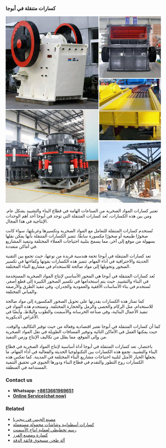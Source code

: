 <h3>كسارات متنقلة في أبوجا</h3><img src='1701852678.jpg' alt=''><p>تعتبر كسارات المواد الصخرية من الصناعات الهامة في قطاع البناء والتشييد بشكل عام. ومن بين هذه الكسارات، تُعد كسارات المتنقلة التي توجد في أبوجا أحد أهم الوحدات الإنتاجية في هذا المجال.</p><p>تُستخدم كسارات المتنقلة للتعامل مع المواد الصخرية وتكسيرها وغربلتها، سواء كانت صخورًا طبيعية أو صخورًا مكسورة سابقًا. تتميز الكسارات المتنقلة بأنها يمكن نقلها بسهولة من موقع إلى آخر، مما يسمح بتلبية احتياجات العملاء المختلفة وتنفيذ المشاريع في أماكن متعددة.</p><p>تعد كسارات المتنقلة في أبوجا تحفة هندسية فريدة من نوعها، حيث تجمع بين التقنية الحديثة والاحترافية في أداء المهام. تتميز هذه الكسارات بقوتها وكفاءتها في تكسير الصخور وتحويلها إلى مواد صالحة للاستخدام في مشاريع البناء المختلفة.</p><p>تُعد كسارات المتنقلة في أبوجا هي المحور الأساسي لإنتاج المواد الصخرية المستخدمة في البناء والتشييد. حيث يتم استخدامها في تكسير الصخور الكبيرة إلى قطع أصغر، تُستخدم في بناء الأساسات الأفقية والعمودية والجدران، وفي تنفيذ الطرق والأرصفة والمباني المختلفة.</p><p>كما تمتاز هذه الكسارات بقدرتها على تحويل الصخور المكسورة إلى مواد صالحة للاستخدام، مثل الركام والحصى والرمل والحجارة المختلفة. وتستخدم هذه المواد في تنفيذ الأعمال البنائية، وفي صناعة الخرسانة والأسمنت والطوب والبلاط، وأيضًا في الأغراض الديكورية.</p><p>كما أن كسارات المتنقلة في أبوجا تعتبر اقتصادية وفعالة من حيث توفير التكاليف والوقت. حيث يمكنها العمل في الأماكن النائية وتوفير المسافات الطويلة في نقل المواد الصخرية من وإلى الموقع، مما يقلل من تكاليف الإنتاج وزمن التنفيذ.</p><p>باختصار، تعد كسارات المتنقلة في أبوجا أداة أساسية لإنتاج المواد الصخرية في قطاع البناء والتشييد. تجمع هذه الكسارات بين التكنولوجيا الحديثة والفعالية في أداء المهام، ما يجعلها الخيار الأمثل لتلبية احتياجات مشاريع البناء المختلفة في المدينة. كما تعكس هذه الكسارات روح التطور والتقدم في قطاع البناء ودورها الحيوي في تحقيق التنمية المستدامة في المنطقة.</p><h3>Contact us</h3><ul><li><strong>Whatsapp:&nbsp;<a href="https://wa.me/8613661969651">+8613661969651</a></strong></li><li><a href="https://swt.shibang-china.com/?git&amp;zhl&amp;كسارات متنقلة في أبوجا"><strong>Online Service(chat now)</strong></a></li></ul><h3>Related</h3><ul><li><a href='مصنع الجبس في نيجيريا.md'>مصنع الجبس في نيجيريا</a></li><li><a href='كسارات أسطوانية وشاشات محمولة مستعملة.md'>كسارات أسطوانية وشاشات محمولة مستعملة</a></li><li><a href='رسم تخطيطي لعملية إنتاج الأسمنت.md'>رسم تخطيطي لعملية إنتاج الأسمنت</a></li><li><a href='كسارة ومصنع الفرز.md'>كسارة ومصنع الفرز</a></li><li><a href='آلة طحن مسحوق فائقة الدقة.md'>آلة طحن مسحوق فائقة الدقة</a></li></ul>